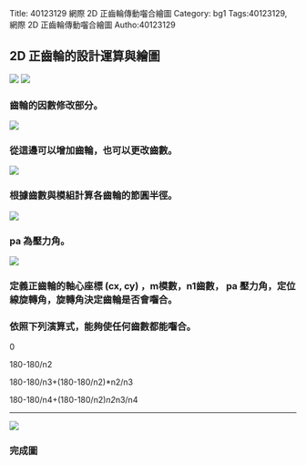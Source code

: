 Title: 40123129 網際 2D 正齒輪傳動囓合繪圖
Category: bg1
Tags:40123129, 網際 2D 正齒輪傳動囓合繪圖
Autho:40123129
<!-- PELICAN_END_SUMMARY -->

<h2>2D 正齒輪的設計運算與繪圖</h2>


<img src="http://i.imgur.com/fHJoQDy.png">
<img src="http://i.imgur.com/ToJUzta.png">

<h3>齒輪的因數修改部分。</h3>

<img src="http://i.imgur.com/msUiVvy.png">

<h3>從這邊可以增加齒輪，也可以更改齒數。</h3>

<img src="http://i.imgur.com/xfp6sm8.png">

<h3>根據齒數與模組計算各齒輪的節圓半徑。</h3>

<img src="http://i.imgur.com/AWzl4hU.png">

<h3>pa 為壓力角。</h3>

<img src="http://i.imgur.com/CNP8TRD.png">

<h3>定義正齒輪的軸心座標 (cx, cy) ，m模數，n1齒數， pa 壓力角，定位線旋轉角，旋轉角決定齒輪是否會囓合。</h3>

<h3>依照下列演算式，能夠使任何齒數都能囓合。</h3>

0

180-180/n2

180-180/n3+(180-180/n2)*n2/n3

180-180/n4+(180-180/n2)*n2*n3/n4

<hr size="2" align="center" noshade width="100%" color=black>

<img src="http://i.imgur.com/3Fc6Fd1.png">

<h3>完成圖</h3>